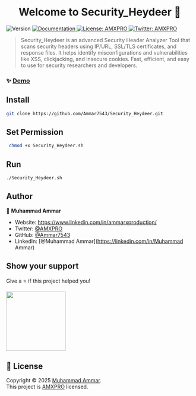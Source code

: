 <h1 align="center">Welcome to Security_Heydeer 👋</h1>
<p>
  <img alt="Version" src="https://img.shields.io/badge/version-1.0.0-blue.svg?cacheSeconds=2592000" />
  <a href="https://github.com/Ammar7543/Security_Heydeer.git" target="_blank">
    <img alt="Documentation" src="https://img.shields.io/badge/documentation-yes-brightgreen.svg" />
  </a>
  <a href="AMXPRO" target="_blank">
    <img alt="License: AMXPRO" src="https://img.shields.io/badge/License-AMXPRO-yellow.svg" />
  </a>
  <a href="https://twitter.com/AMXPRO" target="_blank">
    <img alt="Twitter: AMXPRO" src="https://img.shields.io/twitter/follow/AMXPRO.svg?style=social" />
  </a>
</p>

> Security_Heydeer is an advanced Security Header Analyzer Tool that scans security headers using IP/URL, SSL/TLS certificates, and response files. It helps identify misconfigurations and vulnerabilities like XSS, clickjacking, and insecure cookies. Fast, efficient, and easy to use for security researchers and developers.

### ✨ [Demo](https://github.com/Ammar7543/Security_Heydeer.git)

## Install

```sh
git clone https://github.com/Ammar7543/Security_Heydeer.git
```

## Set Permission

```sh
 chmod +x Security_Heydeer.sh
```

## Run

```sh
./Security_Heydeer.sh
```

## Author

👤 **Muhammad Ammar**

* Website: https://www.linkedin.com/in/ammarxproduction/
* Twitter: [@AMXPRO](https://twitter.com/AMXPRO)
* GitHub: [@Ammar7543](https://github.com/Ammar7543)
* LinkedIn: [@Muhammad Ammar](https://linkedin.com/in/Muhammad Ammar)

## Show your support

Give a ⭐️ if this project helped you!

<a href="https://www.patreon.com/AMXPRO">
  <img src="https://c5.patreon.com/external/logo/become_a_patron_button@2x.png" width="160">
</a>

## 📝 License

Copyright © 2025 [Muhammad Ammar](https://github.com/Ammar7543).<br />
This project is [AMXPRO](AMXPRO) licensed.

